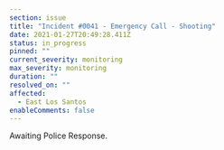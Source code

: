 ```yaml
---
section: issue
title: "Incident #0041 - Emergency Call - Shooting"
date: 2021-01-27T20:49:28.411Z
status: in_progress
pinned: ""
current_severity: monitoring
max_severity: monitoring
duration: ""
resolved_on: ""
affected:
  - East Los Santos
enableComments: false
---
```

Awaiting Police Response.